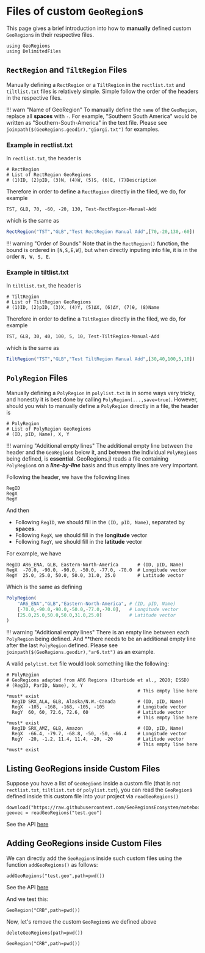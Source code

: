 # Files of custom `GeoRegion`s

This page gives a brief introduction into how to **manually** defined custom `GeoRegion`s in their respective files.

```@example files
using GeoRegions
using DelimitedFiles
```

## `RectRegion` and `TiltRegion` Files

Manually defining a `RectRegion` or a `TiltRegion` in the `rectlist.txt` and `tiltlist.txt` files is relatively simple. Simple follow the order of the headers in the respective files.

!!! warn "Name of GeoRegion"
    To manually define the `name` of the `GeoRegion`, replace all **spaces** with `-`. For example, "Southern South America" would be written as "Southern-South-America" in the text file. Please see `joinpath($(GeoRegions.geodir),"giorgi.txt")` for examples.

### Example in rectlist.txt

In `rectlist.txt`, the header is

```
# RectRegion
# List of RectRegion GeoRegions
# (1)ID, (2)pID, (3)N, (4)W, (5)S, (6)E, (7)Description
```

Therefore in order to define a `RectRegion` directly in the filed, we do, for example

```
TST, GLB, 70, -60, -20, 130, Test-RectRegion-Manual-Add
```

which is the same as

```julia
RectRegion("TST","GLB","Test RectRegion Manual Add",[70,-20,130,-60])
```

!!! warning "Order of Bounds"
    Note that in the `RectRegion()` function, the bound is ordered in `[N,S,E,W]`, but when directly inputing into file, it is in the order `N, W, S, E`.

### Example in tiltlist.txt

In `tiltlist.txt`, the header is

```
# TiltRegion
# List of TiltRegion GeoRegions
# (1)ID, (2)pID, (3)X, (4)Y, (5)ΔX, (6)ΔY, (7)θ, (8)Name
```

Therefore in order to define a `TiltRegion` directly in the filed, we do, for example

```
TST, GLB, 30, 40, 100, 5, 10, Test-TiltRegion-Manual-Add
```

which is the same as

```julia
TiltRegion("TST","GLB","Test TiltRegion Manual Add",[30,40,100,5,10])
```

## `PolyRegion` Files

Manually defining a `PolyRegion` in `polylist.txt` is in some ways very tricky, and honestly it is best done by calling `PolyRegion(...,save=true)`. However, should you wish to manually define a `PolyRegion` directly in a file, the header is

```
# PolyRegion
# List of PolyRegion GeoRegions
# (ID, pID, Name), X, Y

```

!!! warning "Additional empty lines"
    The additional empty line between the header and the `GeoRegion`s below it, and between the individual `PolyRegion`s being defined, is **essential**. GeoRegions.jl reads a file containing `PolyRegion`s on a **_line-by-line_** basis and thus empty lines are very important.


Following the header, we have the following lines

```
RegID 
RegX  
RegY  
```

And then
* Following `RegID`, we should fill in the `(ID, pID, Name)`, separated by **spaces**.
* Following `RegX`, we should fill in the **longitude** vector
* Following `RegY`, we should fill in the **latitude** vector

For example, we have
```
RegID AR6_ENA, GLB, Eastern-North-America       # (ID, pID, Name)
RegX  -70.0, -90.0, -90.0, -50.0, -77.0, -70.0  # Longitude vector
RegY  25.0, 25.0, 50.0, 50.0, 31.0, 25.0        # Latitude vector
```

Which is the same as defining

```julia
PolyRegion(
    "AR6_ENA","GLB","Eastern-North-America", # (ID, pID, Name)
    [-70.0,-90.0,-90.0,-50.0,-77.0,-70.0],   # Longitude vector
    [25.0,25.0,50.0,50.0,31.0,25.0]          # Latitude vector
)
```

!!! warning "Additional empty lines"
    There is an empty line between each `PolyRegion` being defined. And **there needs to be an additional empty line after the last `PolyRegion` defined. Please see `joinpath($(GeoRegions.geodir),"ar6.txt")` as an example.

A valid `polylist.txt` file would look something like the following:

```
# PolyRegion
# GeoRegions adapted from AR6 Regions (Iturbide et al., 2020; ESSD)
# (RegID, ParID, Name), X, Y
                                                # This empty line here *must* exist
  RegID SRX_ALA, GLB, Alaska/N.W.-Canada        # (ID, pID, Name)
  RegX  -105, -168, -168, -105, -105            # Longitude vector
  RegY  60, 60, 72.6, 72.6, 60                  # Latitude vector
                                                # This empty line here *must* exist
  RegID SRX_AMZ, GLB, Amazon                    # (ID, pID, Name)
  RegX  -66.4, -79.7, -68.8, -50, -50, -66.4    # Longitude vector
  RegY  -20, -1.2, 11.4, 11.4, -20, -20         # Latitude vector
                                                # This empty line here *must* exist
```

## Listing GeoRegions inside Custom Files

Suppose you have a list of `GeoRegion`s inside a custom file (that is not `rectlist.txt`, `tiltlist.txt` or `polylist.txt`), you can read the `GeoRegion`s defined inside this custom file into your project via `readGeoRegions()`

```@example files
download("https://raw.githubusercontent.com/GeoRegionsEcosystem/notebooks/refs/heads/main/files/customrect.txt","test.geo")
geovec = readGeoRegions("test.geo")
```

See the API [here](/api/project#GeoRegions.readGeoRegions)

## Adding GeoRegions inside Custom Files

We can directly add the `GeoRegion`s inside such custom files using the function `addGeoRegions()` as follows:

```@example files
addGeoRegions("test.geo",path=pwd())
```

See the API [here](/api/project#GeoRegions.addGeoRegions)

And we test this:

```@example files
GeoRegion("CRB",path=pwd())
```

Now, let's remove the custom `GeoRegion`s we defined above

```@example files
deleteGeoRegions(path=pwd())
```

```@repl files
GeoRegion("CRB",path=pwd())
```